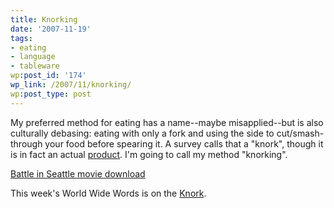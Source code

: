 ```yaml
---
title: Knorking
date: '2007-11-19'
tags:
- eating
- language
- tableware
wp:post_id: '174'
wp_link: /2007/11/knorking/
wp:post_type: post
---
```


My preferred method for eating has a name--maybe misapplied--but is also culturally debasing: eating with only a fork and using the side to cut/smash-through your food before spearing it. A survey calls that a "knork", though it is in fact an actual [product](http://www.knork.net). I'm going to call my method "knorking".

  [Battle in Seattle movie download](http://www.iucn-tftsg.org/?battle_in_seattle)

This week's World Wide Words is on the [Knork](http://www.worldwidewords.org/nl/ddyb.htm).
